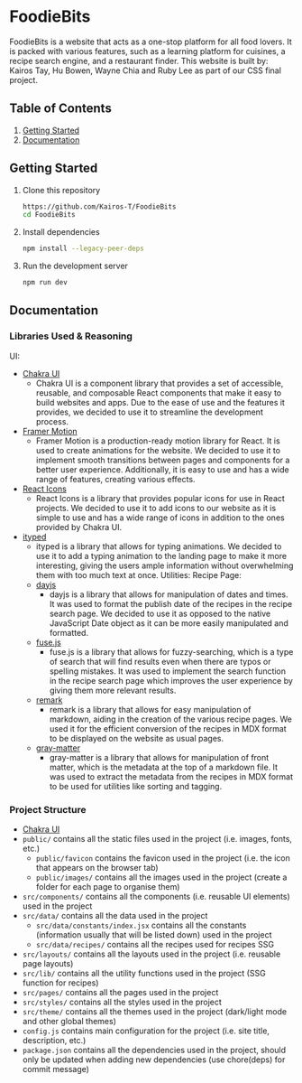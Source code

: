 # FoodieBits

FoodieBits is a website that acts as a one-stop platform for all food lovers. It is packed with various features, such
as a learning platform for cuisines, a recipe search engine, and a restaurant finder.
This website is built by: Kairos Tay, Hu Bowen, Wayne Chia and Ruby Lee as part of our CSS final project.

## Table of Contents

1. [Getting Started](#getting-started)
2. [Documentation](#documentation)

## Getting Started

1. Clone this repository
   ```bash
   https://github.com/Kairos-T/FoodieBits
   cd FoodieBits
   ```
2. Install dependencies
   ```bash
   npm install --legacy-peer-deps
   ```
3. Run the development server
   ```bash
   npm run dev
   ```

## Documentation

### Libraries Used & Reasoning

UI:

- [Chakra UI](https://chakra-ui.com/docs/getting-started)
    - Chakra UI is a component library that provides a set of accessible, reusable, and composable React components that
      make it easy to build websites and apps. Due to the ease of use and the features it provides, we decided to use it
      to streamline the development process.
- [Framer Motion](https://www.framer.com/motion/)
    - Framer Motion is a production-ready motion library for React. It is used to create animations for the website. We
      decided to use it to implement smooth transitions between pages and components for a better user experience.
      Additionally, it is easy to use and has a wide range of features, creating various effects.
- [React Icons](https://react-icons.github.io/react-icons/)
    - React Icons is a library that provides popular icons for use in React projects. We decided to use it to add icons
      to our website as it is simple to use and has a wide range of icons in addition to the ones provided by Chakra UI.
- [ityped](https://ityped.surge.sh/)
    - ityped is a library that allows for typing animations. We decided to use it to add a typing animation to the
      landing page to make it more interesting, giving the users ample information without overwhelming them with too
      much text at once.
      Utilities:
      Recipe Page:
    - [dayjs](https://day.js.org/)
        - dayjs is a library that allows for manipulation of dates and times. It was used to format the publish date of
          the recipes in the recipe search page. We decided to use it as opposed to the native JavaScript Date object as
          it can be more easily manipulated and formatted.
    - [fuse.js](https://fusejs.io/)
        - fuse.js is a library that allows for fuzzy-searching, which is a type of search that will find results even
          when there are typos or spelling mistakes. It was used to implement the search function in the recipe search
          page which improves the user experience by giving them more relevant results.
    - [remark](https://remark.js.org/)
        - remark is a library that allows for easy manipulation of markdown, aiding in the creation of the various
          recipe pages. We used it for the efficient conversion of the recipes in MDX format to be displayed on the
          website as usual pages.
    - [gray-matter](https://www.npmjs.com/package/gray-matter)
        - gray-matter is a library that allows for manipulation of front matter, which is the metadata at the top of a
          markdown file. It was used to extract the metadata from the recipes in MDX format to be used for utilities
          like sorting and tagging.

### Project Structure

- [Chakra UI](https://chakra-ui.com/docs/getting-started)
- `public/` contains all the static files used in the project (i.e. images, fonts, etc.)
    - `public/favicon` contains the favicon used in the project (i.e. the icon that appears on the browser tab)
    - `public/images/` contains all the images used in the project (create a folder for each page to organise them)
- `src/components/` contains all the components (i.e. reusable UI elements) used in the project
- `src/data/` contains all the data used in the project
    - `src/data/constants/index.jsx` contains all the constants (information usually that will be listed down) used in
      the project
    - `src/data/recipes/` contains all the recipes used for recipes SSG
- `src/layouts/` contains all the layouts used in the project (i.e. reusable page layouts)
- `src/lib/` contains all the utility functions used in the project (SSG function for recipes)
- `src/pages/` contains all the pages used in the project
- `src/styles/` contains all the styles used in the project
- `src/theme/` contains all the themes used in the project (dark/light mode and other global themes)
- `config.js` contains main configuration for the project (i.e. site title, description, etc.)
- `package.json` contains all the dependencies used in the project, should only be updated when adding new
  dependencies (use chore(deps) for commit message)